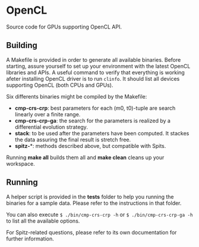 # OpenCL

Source code for GPUs supporting OpenCL API.

## Building

A Makefile is provided in order to generate all available binaries. Before starting, assure yourself to set up your environment with the latest OpenCL libraries and APIs.
A useful command to verify that everything is working afeter installing OpenCL driver is to run `clinfo`. It should list all devices supporting OpenCL (both CPUs and GPUs).

Six differents binaries might be compiled by the Makefile:

* **cmp-crs-crp**: best parameters for each (m0, t0)-tuple are search linearly over a finite range.
* **cmp-crs-crp-ga**: the search for the parameters is realized by a differential evolution strategy.
* **stack**: to be used after the parameters have been computed. It stackes the data assuring the final result is stretch free.
* **spitz-***: methods described above, but compatible with Spits.

Running **make all** builds them all and **make clean** cleans up your workspace.

## Running

A helper script is provided in the **tests** folder to help you running the binaries for a sample data. Please refer to the instructions in that folder.

You can also execute `$ ./bin/cmp-crs-crp -h` or `$ ./bin/cmp-crs-crp-ga -h` to list all the available options.

For Spitz-related questions, please refer to its own documentation for further information.
